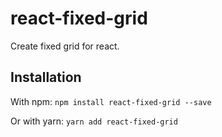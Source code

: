 # react-fixed-grid

Create fixed grid for react.

## Installation

With npm: `npm install react-fixed-grid --save`

Or with yarn: `yarn add react-fixed-grid`
